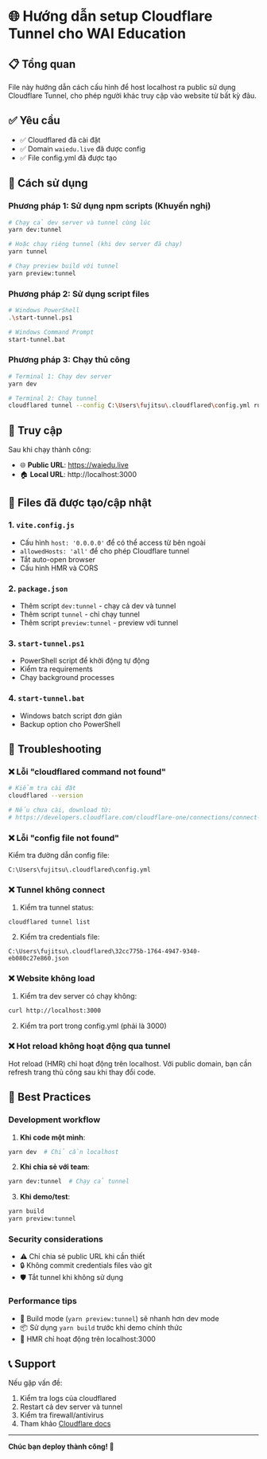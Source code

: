 # 🌐 Hướng dẫn setup Cloudflare Tunnel cho WAI Education

## 📋 Tổng quan

File này hướng dẫn cách cấu hình để host localhost ra public sử dụng Cloudflare Tunnel, cho phép người khác truy cập vào website từ bất kỳ đâu.

## ✅ Yêu cầu

- ✅ Cloudflared đã cài đặt
- ✅ Domain `waiedu.live` đã được config
- ✅ File config.yml đã được tạo

## 🚀 Cách sử dụng

### Phương pháp 1: Sử dụng npm scripts (Khuyến nghị)

```bash
# Chạy cả dev server và tunnel cùng lúc
yarn dev:tunnel

# Hoặc chạy riêng tunnel (khi dev server đã chạy)
yarn tunnel

# Chạy preview build với tunnel
yarn preview:tunnel
```

### Phương pháp 2: Sử dụng script files

```bash
# Windows PowerShell
.\start-tunnel.ps1

# Windows Command Prompt
start-tunnel.bat
```

### Phương pháp 3: Chạy thủ công

```bash
# Terminal 1: Chạy dev server
yarn dev

# Terminal 2: Chạy tunnel
cloudflared tunnel --config C:\Users\fujitsu\.cloudflared\config.yml run
```

## 🔗 Truy cập

Sau khi chạy thành công:

- 🌐 **Public URL**: https://waiedu.live
- 🏠 **Local URL**: http://localhost:3000

## 📁 Files đã được tạo/cập nhật

### 1. `vite.config.js`
- Cấu hình `host: '0.0.0.0'` để có thể access từ bên ngoài
- `allowedHosts: 'all'` để cho phép Cloudflare tunnel
- Tắt auto-open browser
- Cấu hình HMR và CORS

### 2. `package.json`
- Thêm script `dev:tunnel` - chạy cả dev và tunnel
- Thêm script `tunnel` - chỉ chạy tunnel
- Thêm script `preview:tunnel` - preview với tunnel

### 3. `start-tunnel.ps1`
- PowerShell script để khởi động tự động
- Kiểm tra requirements
- Chạy background processes

### 4. `start-tunnel.bat`
- Windows batch script đơn giản
- Backup option cho PowerShell

## 🔧 Troubleshooting

### ❌ Lỗi "cloudflared command not found"

```bash
# Kiểm tra cài đặt
cloudflared --version

# Nếu chưa cài, download từ:
# https://developers.cloudflare.com/cloudflare-one/connections/connect-apps/install-and-setup/installation/
```

### ❌ Lỗi "config file not found"

Kiểm tra đường dẫn config file:
```
C:\Users\fujitsu\.cloudflared\config.yml
```

### ❌ Tunnel không connect

1. Kiểm tra tunnel status:
```bash
cloudflared tunnel list
```

2. Kiểm tra credentials file:
```
C:\Users\fujitsu\.cloudflared\32cc775b-1764-4947-9340-eb080c27e860.json
```

### ❌ Website không load

1. Kiểm tra dev server có chạy không:
```bash
curl http://localhost:3000
```

2. Kiểm tra port trong config.yml (phải là 3000)

### ❌ Hot reload không hoạt động qua tunnel

Hot reload (HMR) chỉ hoạt động trên localhost. Với public domain, bạn cần refresh trang thủ công sau khi thay đổi code.

## 🎯 Best Practices

### Development workflow

1. **Khi code một mình**:
```bash
yarn dev  # Chỉ cần localhost
```

2. **Khi chia sẻ với team**:
```bash
yarn dev:tunnel  # Chạy cả tunnel
```

3. **Khi demo/test**:
```bash
yarn build
yarn preview:tunnel
```

### Security considerations

- ⚠️ Chỉ chia sẻ public URL khi cần thiết
- 🔒 Không commit credentials files vào git
- 🛡️ Tắt tunnel khi không sử dụng

### Performance tips

- 🚀 Build mode (`yarn preview:tunnel`) sẽ nhanh hơn dev mode
- 📦 Sử dụng `yarn build` trước khi demo chính thức
- 🔄 HMR chỉ hoạt động trên localhost:3000

## 📞 Support

Nếu gặp vấn đề:

1. Kiểm tra logs của cloudflared
2. Restart cả dev server và tunnel
3. Kiểm tra firewall/antivirus
4. Tham khảo [Cloudflare docs](https://developers.cloudflare.com/cloudflare-one/connections/connect-apps/)

---

**Chúc bạn deploy thành công! 🎉**
